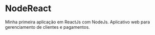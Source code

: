 # NodeReact
Minha primeira aplicação em ReactJs com NodeJs. 
Aplicativo web para gerenciamento de clientes e pagamentos. 
